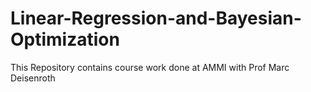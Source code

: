 # Linear-Regression-and-Bayesian-Optimization
This Repository contains course work done at AMMI with Prof Marc Deisenroth
